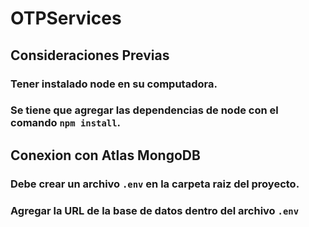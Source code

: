 # OTPServices
## Consideraciones Previas
### Tener instalado node en su computadora.
### Se tiene que agregar las dependencias de node con el comando `npm install`.
## Conexion con Atlas MongoDB
### Debe crear un archivo `.env` en la carpeta raiz del proyecto.
### Agregar la URL de la base de datos dentro del archivo `.env`
